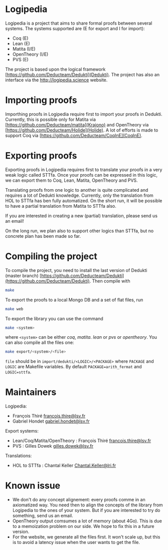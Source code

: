 # Logipedia

Logipedia is a project that aims to share formal proofs between several systems. The systems supported are (E for export and I for import):
- Coq (E)
- Lean (E)
- Matita (I/E)
- OpenTheory (I/E)
- PVS (E)

The project is based upon the logical framework [https://github.com/Deducteam/Dedukti](Dedukti). The project has also an interface via the [http;//logipedia.science](Logipedia) website.

# Importing proofs

Importhing proofs in Logipedia require first to import your proofs in Dedukti. Currently, this is possible only for Matita via [https://github.com/Deducteam/matita](Krajono) and OpenTheory via [https://github.com/Deducteam/Holide](Holide). A lot of efforts is made to support Coq via [https://github.com/Deducteam/CoqInE](CoqInE).

# Exporting proofs

Exporting proofs in Logipedia requires first to translate your proofs in a very weak logic called STTfa. Once your proofs can be expressed in this logic, we can export them to Coq, Lean, Matita, OpenTheory and PVS.

Translating proofs from one logic to another is quite complicated and requires a lot of Dedukti knowledge. Currently, only the translation from HOL to STTfa has ben fully automatized. On the short run, it will be possible to have a partial translation from Matita to STTfa also.

If you are interested in creating a new (partial) translation, please send us an email!

On the long run, we plan also to support other logics than STTfa, but no concrete plan has been made so far.

# Compiling the project

To compile the project, you need to install the last version of Dedukti (master branch) [https://github.com/Deducteam/Dedukti](https://github.com/Deducteam/Dedukti).
Then compile with

``` bash
make
```

To export the proofs to a local Mongo DB and a set of flat files, run

``` bash
make web
```

To export the library you can use the command

``` bash
make <system>
```

where `<system>` can be either *coq*, *matita*. *lean* or *pvs* or *opentheory*. You can also compile all the files one:

``` bash
make export/<system>/<file>
```
`file` should be in `import/dedukti/<LOGIC>/<PACKAGE>` where `PACKAGE` and `LOGIC` are Makefile variables. By default `PACKAGE=arith_fermat` and `LOGIC=sttfa`.

# Maintainers

Logipedia:
- François Thiré <francois.thire@lsv.fr>
- Gabriel Hondet <gabriel.hondet@lsv.fr>

Export systems:
- Lean/Coq/Matita/OpenTheory : François Thiré <francois.thire@lsv.fr>
- PVS : Gilles Dowek <gilles.dowek@lsv.fr>

Translations:
- HOL to STTfa : Chantal Keller <Chantal.Keller@lri.fr>
# Known issue

- We don't do any concept alignement: every proofs comme in an axiomatized way. You need then to align the concepts of the library from Logipedia to the ones of your system. But if you are interested to try do something, send us an email.
- OpenTheory output comsumes a lot of memory (about 4Go). This is due to a memoization problem on our side. We hope to fix this in a future version.
- For the website, we generate all the files first. It won't scale up, but this is to avoid a latency issue when the user wants to get the file.
